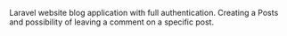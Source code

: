 Laravel website blog application with full authentication. Creating a Posts and possibility of leaving a comment on a specific post.
